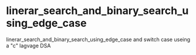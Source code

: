 # linerar_search_and_binary_search_using_edge_case
linerar_search_and_binary_search_using_edge_case and switch case 
useing a "c" lagvage DSA
